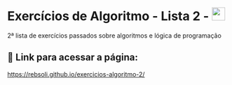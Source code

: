 # Exercícios de Algoritmo - Lista 2 -  <img height="30px" width="30px" src="https://cdn.jsdelivr.net/gh/devicons/devicon/icons/javascript/javascript-original.svg" />
2ª lista de exercícios passados sobre algoritmos e lógica de programação

## 🔗 Link para acessar a página: 
https://rebsoli.github.io/exercicios-algoritmo-2/
